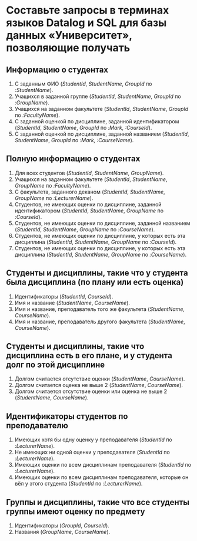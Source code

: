 # Составьте запросы в терминах языков Datalog и SQL для базы данных «Университет», позволяющие получать

## Информацию о студентах

1. С заданным ФИО (*StudentId*, *StudentName*, *GroupId* по *:StudentName*).  
2. Учащихся в заданной группе (*StudentId*, *StudentName*, *GroupId* по *:GroupName*).  
3. Учащихся на заданном факультете (*StudentId*, *StudentName*, *GroupId* по *:FacultyName*).  
4. C заданной оценкой по дисциплине, заданной идентификатором (*StudentId*, *StudentName*, *GroupId* по *:Mark, :CourseId*).  
5. C заданной оценкой по дисциплине, заданной названием (*StudentId*, *StudentName*, *GroupId* по *:Mark, :CourseName*).

## Полную информацию о студентах

1. Для всех студентов (*StudentId*, *StudentName*, *GroupName*).  
2. Учащихся на заданном факультете (*StudentId*, *StudentName*, *GroupName* по *:FacultyName*).  
3. C факультета, заданного деканом (*StudentId*, *StudentName*, *GroupName* по *:LecturerName*).  
4. Студентов, не имеющих оценки по дисциплине, заданной идентификатором (*StudentId*, *StudentName*, *GroupName* по *:CourseId*).  
5. Студентов, не имеющих оценки по дисциплине, заданной названием (*StudentId*, *StudentName*, *GroupName* по *:CourseName*).  
6. Студентов, не имеющих оценки по дисциплине, у которых есть эта дисциплина (*StudentId*, *StudentName*, *GroupName* по *:CourseId*).  
7. Студентов, не имеющих оценки по дисциплине, у которых есть эта дисциплина (*StudentId*, *StudentName*, *GroupName* по *:CourseName*).

## Студенты и дисциплины, такие что у студента была дисциплина (по плану или есть оценка)

1. Идентификаторы (*StudentId*, *CourseId*).  
2. Имя и название (*StudentName*, *CourseName*).  
3. Имя и название, преподаватель того же факультета (*StudentName*, *CourseName*).  
4. Имя и название, преподаватель другого факультета (*StudentName*, *CourseName*).

## Студенты и дисциплины, такие что дисциплина есть в его плане, и у студента долг по этой дисциплине

1. Долгом считается отсутствие оценки (*StudentName*, *CourseName*).  
2. Долгом считается оценка не выше 2 (*StudentName*, *CourseName*).  
3. Долгом считается отсутствие оценки или оценка не выше 2 (*StudentName*, *CourseName*).

## Идентификаторы студентов по преподавателю

1. Имеющих хотя бы одну оценку у преподавателя (*StudentId* по *:LecturerName*).  
2. Не имеющих ни одной оценки у преподавателя (*StudentId* по *:LecturerName*).  
3. Имеющих оценки по всем дисциплинам преподавателя (*StudentId* по *:LecturerName*).  
4. Имеющих оценки по всем дисциплинам преподавателя, которые он вёл у этого студента (*StudentId* по *:LecturerName*).

## Группы и дисциплины, такие что все студенты группы имеют оценку по предмету

1. Идентификаторы (*GroupId*, *CourseId*).  
2. Названия (*GroupName*, *CourseName*).
